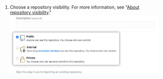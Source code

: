 1. Choose a repository visibility. For more information, see "[About repository visibility](/github/creating-cloning-and-archiving-repositories/about-repository-visibility)."
  ![Radio buttons to select repository visibility](/assets/images/help/repository/create-repository-public-private.png)
